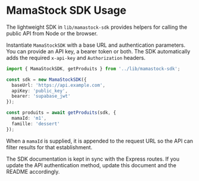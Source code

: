 # MamaStock SDK Usage

The lightweight SDK in `lib/mamastock-sdk` provides helpers for calling the public API from Node or the browser.

Instantiate `MamaStockSDK` with a base URL and authentication parameters. You can provide an API key, a bearer token or both. The SDK automatically adds the required `x-api-key` and `Authorization` headers.

```ts
import { MamaStockSDK, getProduits } from '../lib/mamastock-sdk';

const sdk = new MamaStockSDK({
  baseUrl: 'https://api.example.com',
  apiKey: 'public_key',
  bearer: 'supabase_jwt'
});

const produits = await getProduits(sdk, {
  mamaId: 'm1',
  famille: 'dessert'
});
```

When a `mamaId` is supplied, it is appended to the request URL so the API can filter results for that establishment.

The SDK documentation is kept in sync with the Express routes. If you update the API authentication method, update this document and the README accordingly.
